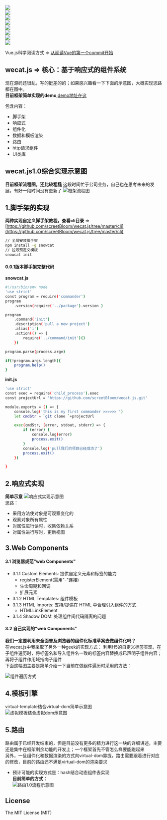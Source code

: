 
![](https://img.shields.io/badge/%E8%84%9A%E6%89%8B%E6%9E%B6cli-0.0.1%7Cnode%7Cnpm%7Ccommander%7Cgit-brightgreen.svg)    
![](https://img.shields.io/badge/%E6%A8%A1%E6%9D%BF%E5%BC%95%E6%93%8Etemplate-0.0.1%7Creg%7Cnew%20Function-brightgreen.svg)    
![](https://img.shields.io/badge/%E8%B7%AF%E7%94%B1router-1.0.0%7Chash%7Clazy%20load%7Chook%20function-brightgreen.svg)   
![](https://img.shields.io/badge/c--model-wecat.js1.0-brightgreen.svg)         
![](https://img.shields.io/badge/c--show-wecat.js1.0-brightgreen.svg)       
![](https://img.shields.io/badge/%E6%8F%92%E5%80%BC%E8%A1%A8%E8%BE%BE%E5%BC%8F-wecat.js1.0-brightgreen.svg)         
![](https://img.shields.io/badge/watch%E7%9B%91%E6%B5%8B%E6%95%B0%E6%8D%AE-wecat.js1.0-brightgreen.svg)         
![](https://img.shields.io/badge/%E7%BB%84%E4%BB%B6%E7%B3%BB%E7%BB%9F-wecat.js1.0-brightgreen.svg)         
 
      

Vue.js科学阅读方式 => [从阅读Vue的第一个commit开始](https://github.com/screetBloom/wecat.js/tree/master/How_to_read_Vue_correctly)

wecat.js => 核心：基于响应式的组件系统
---

现在源码还很乱，写的挺差的的；如果感兴趣看一下下面的示意图，大概实现思路都在图中。           
**目前框架简单实现的demo**,[demo地址在这](http://115.159.100.155/wecat/index.html)           

包含内容：
- 脚手架 
- 响应式
- 组件化
- 数据和模板渲染
- 路由
- http请求组件 
- UI类库

wecat.js1.0综合实现示意图
---
**目前框架流程图，还比较粗糙**
这段时间忙于公司业务，自己也在思考未来的发展，有好一段时间没有更新了
![框架流程图](http://7xl4c6.com1.z0.glb.clouddn.com/FlPWkwa-hNjhdMEHT49949azsKT7)  

1.脚手架的实现
---  
**两种实现自定义脚手架教程，查看cli目录** => [https://github.com/screetBloom/wecat.js/tree/master/cli](https://github.com/screetBloom/wecat.js/tree/master/cli)

```bash
// 全局安装脚手架
npm install -g snowcat
// 拉取预定义模板
snowcat init
```        


####  0.0.1版本脚手架完整代码
**snowcat.js**
```bash
#!/usr/bin/env node
'use strict'
const program = require('commander')
program
    .version(require('../package').version )

program
    .command('init')
    .description('pull a new project')
    .alias('i')
    .action(() => {
        require('../command/init')()
    })

program.parse(process.argv)

if(!program.args.length){
    program.help()
}
```   
    
 **init.js**
```bash
'use strict'
const exec = require('child_process').exec
const projectUrl = 'https://github.com/screetBloom/wecat.js.git'

module.exports = () => {
    console.log('this is my first commander >>>>>> ')
    let cmdStr = `git clone `+projectUrl

    exec(cmdStr, (error, stdout, stderr) => {
        if (error) {
            console.log(error)
            process.exit()
        }
        console.log('pull我们的项目已经成功了')
        process.exit()
    })

}
```
     
     
2.响应式实现
---
**简单示意**
![响应式实现示意图](http://7xl4c6.com1.z0.glb.clouddn.com/FselYryU-RVQc4Bb4wnh4Uu81Q8N)     
思路：   
- 采用方法使对象是可观察变化的
- 观察对象所有属性
- 对属性进行读时，收集依赖关系
- 对属性进行写时，更新视图

3.Web Components 
---
#### 3.1 浏览器规范"web Components"
- 3.1.1 Custom Elements: 提供自定义元素和标签的能力
    - registerElement(需用"-"连接)
    - 生命周期和回调
    - 扩展元素
- 3.1.2 HTML Templates: 组件模板
- 3.1.3 HTML Imports: 支持/提供在 HTML 中合理引入组件的方式
    - HTMLLinkElement
- 3.1.4 Shadow DOM: 处理组件间代码隔离的问题          

#### 3.2 自己实现的"web Components"
**我们一定要利用未全面普及浏览器的组件化标准草案去做组件化吗？**        
在wecat.js中我采取了另外一种geek的实现方式： 利用H5的自定义标签实现，在子组件遍历时，将标签名和导入组件名一致的标签内容替换成已声明子组件内容；再将子组件作用域指向子组件       
下面这幅图主要是简单介绍一下当前在做组件遍历时采用的方法：    

![组件遍历方式](http://7xl4c6.com1.z0.glb.clouddn.com/Fk_gXH-Is7pneNWTJf9XqlMvVEyT)

4.模板引擎
---
virtual-template结合virtual-dom简单示意图       
![虚拟模板结合虚拟dom示意图](http://7xl4c6.com1.z0.glb.clouddn.com/Fpq5bEp2oZPPBXPsHwpFc1wshiOj)  

5.路由
---
路由属于已经开发结束的，但是目前没有更多的精力进行这一块的详细讲述，主要还是集中在框架剩余功能的开发上；一个框架首先不管怎么样要能跑起来    
另外，一旦组件化和数据渲染的方式向virtual-dom靠拢，路由需要跟着进行对应的修改，目前的路由还不满足virtual-dom的渲染要求          
- 预计可能的实现方式是：hash结合动态组件去实现      
**目前简单的方式：**    
![路由1.0流程示意图](http://7xl4c6.com1.z0.glb.clouddn.com/Fiz-dYfMNS0FZH70iGbZ45cZnMrV)  



License
---

The MIT License (MIT)

     





